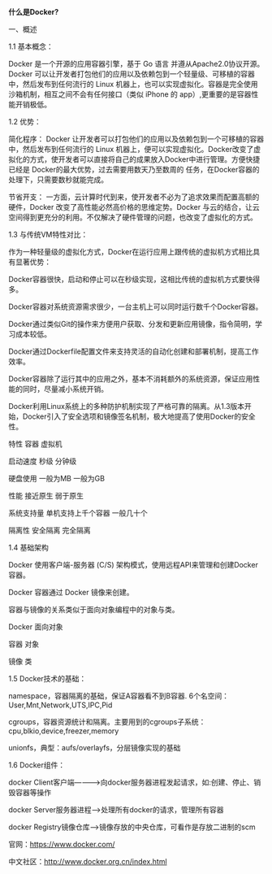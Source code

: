 ****什么是Docker**?**

一、概述

1.1 基本概念：

Docker 是一个开源的应用容器引擎，基于 Go 语言 并遵从Apache2.0协议开源。Docker 可以让开发者打包他们的应用以及依赖包到一个轻量级、可移植的容器中，然后发布到任何流行的 Linux 机器上，也可以实现虚拟化。容器是完全使用沙箱机制，相互之间不会有任何接口（类似 iPhone 的 app）,更重要的是容器性能开销极低。

1.2 优势：

简化程序：
Docker 让开发者可以打包他们的应用以及依赖包到一个可移植的容器中，然后发布到任何流行的 Linux 机器上，便可以实现虚拟化。Docker改变了虚拟化的方式，使开发者可以直接将自己的成果放入Docker中进行管理。方便快捷已经是 Docker的最大优势，过去需要用数天乃至数周的 任务，在Docker容器的处理下，只需要数秒就能完成。

节省开支：
一方面，云计算时代到来，使开发者不必为了追求效果而配置高额的硬件，Docker 改变了高性能必然高价格的思维定势。Docker 与云的结合，让云空间得到更充分的利用。不仅解决了硬件管理的问题，也改变了虚拟化的方式。

1.3 与传统VM特性对比：

作为一种轻量级的虚拟化方式，Docker在运行应用上跟传统的虚拟机方式相比具有显著优势：

Docker容器很快，启动和停止可以在秒级实现，这相比传统的虚拟机方式要快得多。

Docker容器对系统资源需求很少，一台主机上可以同时运行数千个Docker容器。

Docker通过类似Git的操作来方便用户获取、分发和更新应用镜像，指令简明，学习成本较低。

Docker通过Dockerfile配置文件来支持灵活的自动化创建和部署机制，提高工作效率。

Docker容器除了运行其中的应用之外，基本不消耗额外的系统资源，保证应用性能的同时，尽量减小系统开销。

Docker利用Linux系统上的多种防护机制实现了严格可靠的隔离。从1.3版本开始，Docker引入了安全选项和镜像签名机制，极大地提高了使用Docker的安全性。

特性	        容器	             虚拟机

启动速度	    秒级	             分钟级

硬盘使用	    一般为MB	          一般为GB

性能	       接近原生	           弱于原生

系统支持量	  单机支持上千个容器	  一般几十个

隔离性	      安全隔离	          完全隔离


1.4 基础架构

Docker 使用客户端-服务器 (C/S) 架构模式，使用远程API来管理和创建Docker容器。

Docker 容器通过 Docker 镜像来创建。

容器与镜像的关系类似于面向对象编程中的对象与类。

Docker	面向对象

容器	  对象

镜像	  类


1.5 Docker技术的基础：

namespace，容器隔离的基础，保证A容器看不到B容器. 6个名空间：User,Mnt,Network,UTS,IPC,Pid

cgroups，容器资源统计和隔离。主要用到的cgroups子系统：cpu,blkio,device,freezer,memory

unionfs，典型：aufs/overlayfs，分层镜像实现的基础

1.6 Docker组件：

docker Client客户端————>向docker服务器进程发起请求，如:创建、停止、销毁容器等操作

docker Server服务器进程—–>处理所有docker的请求，管理所有容器

docker Registry镜像仓库——>镜像存放的中央仓库，可看作是存放二进制的scm


官网：https://www.docker.com/

中文社区：http://www.docker.org.cn/index.html

